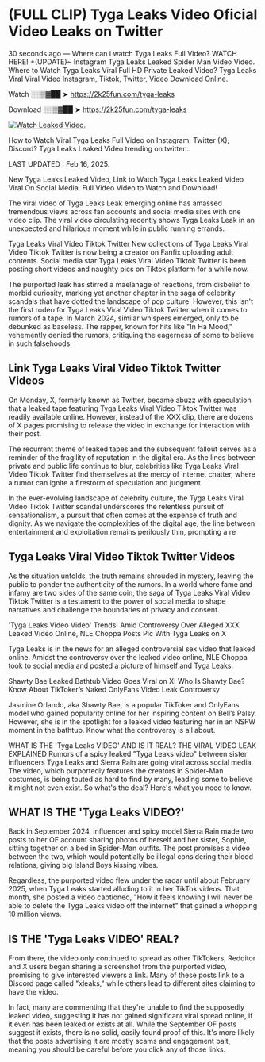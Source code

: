 # (FULL CLIP) Tyga Leaks Video Oficial Video Leaks on Twitter

30 seconds ago — Where can i watch Tyga Leaks Full Video? WATCH HERE! +(UPDATE)~ Instagram Tyga Leaks Leaked Spider Man Video Video. Where to Watch Tyga Leaks Viral Full HD Private Leaked Video? Tyga Leaks Viral Viral Video Instagram, Tiktok, Twitter, Video Download Online.

Watch ░░▒▓██ ➤ https://2k25fun.com/tyga-leaks

Download ░░▒▓██ ➤ https://2k25fun.com/tyga-leaks

[![Watch Leaked Video.](https://miro.medium.com/v2/resize:fit:828/format:webp/1*cilzJN44JGOrTw9NJCrNHA.gif "Watch Leaked Video")](https://2k25fun.com/tyga-leaks)

How to Watch Viral Tyga Leaks Full Video on Instagram, Twitter (X), Discord? Tyga Leaks Leaked Video trending on twitter...

LAST UPDATED : Feb 16, 2025.

New Tyga Leaks Leaked Video, Link to Watch Tyga Leaks Leaked Video Viral On Social Media. Full Video Video to Watch and Download!

The viral video of Tyga Leaks Leak emerging online has amassed tremendous views across fan accounts and social media sites with one video clip. The viral video circulating recently shows Tyga Leaks Leak in an unexpected and hilarious moment while in public running errands.

Tyga Leaks Viral Video Tiktok Twitter New collections of Tyga Leaks Viral Video Tiktok Twitter is now being a creator on Fanfix uploading adult contents. Social media star Tyga Leaks Viral Video Tiktok Twitter is been posting short videos and naughty pics on Tiktok platform for a while now.

The purported leak has stirred a maelanage of reactions, from disbelief to morbid curiosity, marking yet another chapter in the saga of celebrity scandals that have dotted the landscape of pop culture. However, this isn't the first rodeo for Tyga Leaks Viral Video Tiktok Twitter when it comes to rumors of a tape. In March 2024, similar whispers emerged, only to be debunked as baseless. The rapper, known for hits like "In Ha Mood," vehemently denied the rumors, critiquing the eagerness of some to believe in such falsehoods.

## Link Tyga Leaks Viral Video Tiktok Twitter Videos

On Monday, X, formerly known as Twitter, became abuzz with speculation that a leaked tape featuring Tyga Leaks Viral Video Tiktok Twitter was readily available online. However, instead of the XXX clip, there are dozens of X pages promising to release the video in exchange for interaction with their post.

The recurrent theme of leaked tapes and the subsequent fallout serves as a reminder of the fragility of reputation in the digital era. As the lines between private and public life continue to blur, celebrities like Tyga Leaks Viral Video Tiktok Twitter find themselves at the mercy of internet chatter, where a rumor can ignite a firestorm of speculation and judgment.

In the ever-evolving landscape of celebrity culture, the Tyga Leaks Viral Video Tiktok Twitter scandal underscores the relentless pursuit of sensationalism, a pursuit that often comes at the expense of truth and dignity. As we navigate the complexities of the digital age, the line between entertainment and exploitation remains perilously thin, prompting a re

##  Tyga Leaks Viral Video Tiktok Twitter Videos

As the situation unfolds, the truth remains shrouded in mystery, leaving the public to ponder the authenticity of the rumors. In a world where fame and infamy are two sides of the same coin, the saga of Tyga Leaks Viral Video Tiktok Twitter is a testament to the power of social media to shape narratives and challenge the boundaries of privacy and consent.

'Tyga Leaks Video Video' Trends! Amid Controversy Over Alleged XXX Leaked Video Online, NLE Choppa Posts Pic With Tyga Leaks on X

Tyga Leaks is in the news for an alleged controversial sex video that leaked online. Amidst the controversy over the leaked video online, NLE Choppa took to social media and posted a picture of himself and Tyga Leaks.

Shawty Bae Leaked Bathtub Video Goes Viral on X! Who Is Shawty Bae? Know About TikToker’s Naked OnlyFans Video Leak Controversy

Jasmine Orlando, aka Shawty Bae, is a popular TikToker and OnlyFans model who gained popularity online for her inspiring content on Bell’s Palsy. However, she is in the spotlight for a leaked video featuring her in an NSFW moment in the bathtub. Know what the controversy is all about.

WHAT IS THE 'Tyga Leaks VIDEO' AND IS IT REAL? THE VIRAL VIDEO LEAK EXPLAINED Rumors of a spicy leaked "Tyga Leaks video" between sister influencers Tyga Leaks and Sierra Rain are going viral across social media. The video, which purportedly features the creators in Spider-Man costumes, is being touted as hard to find by many, leading some to believe it might not even exist. So what's the deal? Here's what you need to know.

## WHAT IS THE 'Tyga Leaks VIDEO?'

Back in September 2024, influencer and spicy model Sierra Rain made two posts to her OF account sharing photos of herself and her sister, Sophie, sitting together on a bed in Spider-Man outfits. The post promises a video between the two, which would potentially be illegal considering their blood relations, giving big Island Boys kissing vibes.

Regardless, the purported video flew under the radar until about February 2025, when Tyga Leaks started alluding to it in her TikTok videos. That month, she posted a video captioned, "How it feels knowing I will never be able to delete the Tyga Leaks video off the internet" that gained a whopping 10 million views.

## IS THE 'Tyga Leaks VIDEO' REAL?

From there, the video only continued to spread as other TikTokers, Redditor and X users began sharing a screenshot from the purported video, promising to give interested viewers a link. Many of these posts link to a Discord page called "xleaks," while others lead to different sites claiming to have the video.

In fact, many are commenting that they're unable to find the supposedly leaked video, suggesting it has not gained significant viral spread online, if it even has been leaked or exists at all. While the September OF posts suggest it exists, there is no solid, easily found proof of this. It's more likely that the posts advertising it are mostly scams and engagement bait, meaning you should be careful before you click any of those links.